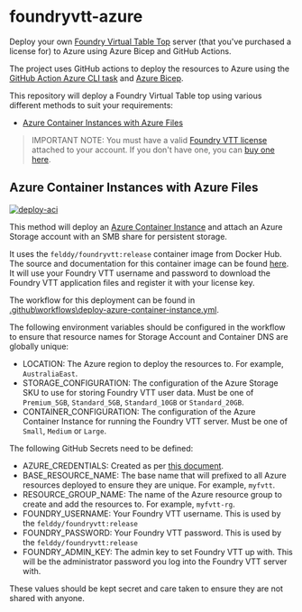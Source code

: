 # foundryvtt-azure

Deploy your own [Foundry Virtual Table Top](https://foundryvtt.com/) server (that you've purchased a license for) to Azure using Azure Bicep and GitHub Actions.

The project uses GitHub actions to deploy the resources to Azure using the [GitHub Action Azure CLI task](https://github.com/marketplace/actions/azure-cli-action) and [Azure Bicep](https://aka.ms/Bicep).

This repository will deploy a Foundry Virtual Table top using various different methods to suit your requirements:

- [Azure Container Instances with Azure Files](#azure-container-instances-with-azure-files)

> IMPORTANT NOTE: You must have a valid [Foundry VTT license](https://foundryvtt.com/) attached to your account. If you don't have one, you can [buy one here](https://foundryvtt.com/purchase/).

## Azure Container Instances with Azure Files

[![deploy-aci](https://github.com/DsrDemoOrg/foundryvtt-azure/actions/workflows/deploy-aci.yml/badge.svg)](https://github.com/DsrDemoOrg/foundryvtt-azure/actions/workflows/deploy-aci.yml)

This method will deploy an [Azure Container Instance](https://docs.microsoft.com/en-us/azure/container-instances/container-instances-overview) and attach an Azure Storage account with an SMB share for persistent storage.

It uses the `felddy/foundryvtt:release` container image from Docker Hub. The source and documentation for this container image can be found [here](https://github.com/felddy/foundryvtt-docker). It will use your Foundry VTT username and password to download the Foundry VTT application files and register it with your license key.

The workflow for this deployment can be found in [.github\workflows\deploy-azure-container-instance.yml](.github\workflows\deploy-azure-container-instance.yml).

The following environment variables should be configured in the workflow to ensure that resource names for Storage Account and Container DNS are globally unique:

- LOCATION: The Azure region to deploy the resources to. For example, `AustraliaEast`.
- STORAGE_CONFIGURATION: The configuration of the Azure Storage SKU to use for storing Foundry VTT user data. Must be one of `Premium_5GB`, `Standard_5GB`, `Standard_10GB` or `Standard_20GB`.
- CONTAINER_CONFIGURATION: The configuration of the Azure Container Instance for running the Foundry VTT server. Must be one of `Small`, `Medium` or `Large`.

The following GitHub Secrets need to be defined:

- AZURE_CREDENTIALS: Created as per [this document](https://github.com/marketplace/actions/azure-cli-action#configure-azure-credentials-as-github-secret).
- BASE_RESOURCE_NAME: The base name that will prefixed to all Azure resources deployed to ensure they are unique. For example, `myfvtt`.
- RESOURCE_GROUP_NAME: The name of the Azure resource group to create and add the resources to. For example, `myfvtt-rg`.
- FOUNDRY_USERNAME: Your Foundry VTT username. This is used by the `felddy/foundryvtt:release`
- FOUNDRY_PASSWORD: Your Foundry VTT password. This is used by the `felddy/foundryvtt:release`
- FOUNDRY_ADMIN_KEY: The admin key to set Foundry VTT up with. This will be the administrator password you log into the Foundry VTT server with.

These values should be kept secret and care taken to ensure they are not shared with anyone.
